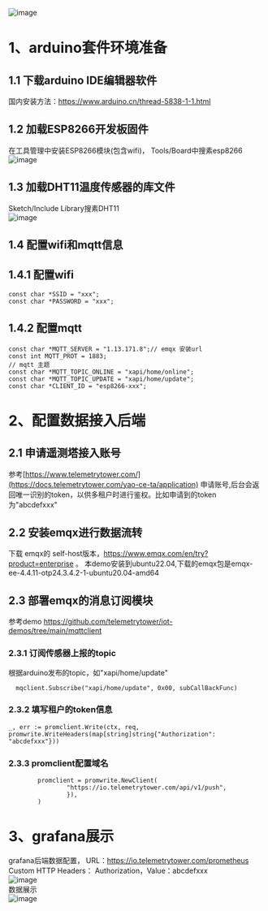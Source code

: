 ![image](https://user-images.githubusercontent.com/41465048/213381811-de6d5337-37f0-4793-b627-6e7927547393.png)

# 1、arduino套件环境准备
## 1.1 下载arduino IDE编辑器软件
国内安装方法：https://www.arduino.cn/thread-5838-1-1.html
## 1.2 加载ESP8266开发板固件
在工具管理中安装ESP8266模块(包含wifi)， Tools/Board中搜素esp8266
![image](https://user-images.githubusercontent.com/41465048/213351603-efa53a39-c497-4f31-af51-d238fe7a9917.png)
## 1.3 加载DHT11温度传感器的库文件
Sketch/Include Library搜素DHT11  
![image](https://user-images.githubusercontent.com/41465048/213351667-ee81f889-7488-4dba-8957-6a3ef07eece6.png)
## 1.4 配置wifi和mqtt信息
## 1.4.1 配置wifi
```
const char *SSID = "xxx";
const char *PASSWORD = "xxx";
```
## 1.4.2 配置mqtt
```
const char *MQTT_SERVER = "1.13.171.8";// emqx 安装url
const int MQTT_PROT = 1883;
// mqtt 主题
const char *MQTT_TOPIC_ONLINE = "xapi/home/online";
const char *MQTT_TOPIC_UPDATE = "xapi/home/update";
const char *CLIENT_ID = "esp8266-xxx";
```
# 2、配置数据接入后端
## 2.1 申请遥测塔接入账号
参考[https://www.telemetrytower.com/](https://docs.telemetrytower.com/yao-ce-ta/application) 申请账号,后台会返回唯一识别的token，以供多租户时进行鉴权。比如申请到的token为"abcdefxxx"
## 2.2 安装emqx进行数据流转
下载 emqx的 self-host版本，https://www.emqx.com/en/try?product=enterprise 。 本demo安装到ubuntu22.04,下载的emqx包是emqx-ee-4.4.11-otp24.3.4.2-1-ubuntu20.04-amd64
## 2.3 部署emqx的消息订阅模块
参考demo https://github.com/telemetrytower/iot-demos/tree/main/mqttclient
### 2.3.1 订阅传感器上报的topic
根据arduino发布的topic，如"xapi/home/update"
```
  mqclient.Subscribe("xapi/home/update", 0x00, subCallBackFunc)
```
### 2.3.2 填写租户的token信息
```
_, err := promclient.Write(ctx, req, promwrite.WriteHeaders(map[string]string{"Authorization": "abcdefxxx"}))
```
### 2.3.3 promclient配置域名
```
        promclient = promwrite.NewClient(
                "https://io.telemetrytower.com/api/v1/push",
                }),
        )
 ```
# 3、grafana展示
grafana后端数据配置，
URL：https://io.telemetrytower.com/prometheus  
Custom HTTP Headers： Authorization，Value：abcdefxxx  
![image](https://user-images.githubusercontent.com/41465048/213380223-5dba687a-27c7-4b12-ab31-6f3c2894a4c7.png)  
数据展示  
![image](https://user-images.githubusercontent.com/41465048/213380013-383f947d-5d5e-4ea8-81d7-353313324c28.png)
